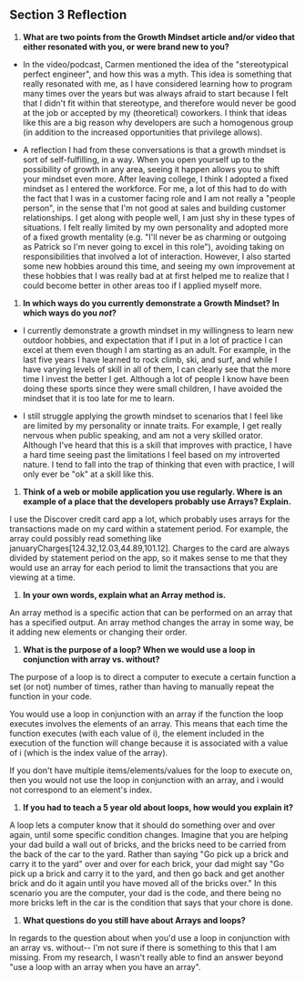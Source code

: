 ## Section 3 Reflection

1. **What are two points from the Growth Mindset article and/or video that either resonated with you, or were brand new to you?**

* In the video/podcast, Carmen mentioned the idea of the "stereotypical perfect engineer", and how this was a myth. This idea is something that really resonated with me, as I have considered learning how to program many times over the years but was always afraid to start because I felt that I didn't fit within that stereotype, and therefore would never be good at the job or accepted by my (theoretical) coworkers. I think that ideas like this are a big reason why developers are such a homogenous group (in addition to the increased opportunities that privilege allows).

* A reflection I had from these conversations is that a growth mindset is sort of self-fulfilling, in a way. When you open yourself up to the possibility of growth in any area, seeing it happen allows you to shift your mindset even more. After leaving college, I think I adopted a fixed mindset as I entered the workforce. For me, a lot of this had to do with the fact that I was in a customer facing role and I am not really a "people person", in the sense that I'm not good at sales and building customer relationships. I get along with people well, I am just shy in these types of situations. I felt really limited by my own personality and adopted more of a fixed growth mentality (e.g. "I'll never be as charming or outgoing as Patrick so I'm never going to excel in this role"), avoiding taking on responsibilities that involved a lot of interaction. However, I also started some new hobbies around this time, and seeing my own improvement at these hobbies that I was really bad at at first helped me to realize that I could become better in other areas too if I applied myself more.

1. **In which ways do you currently demonstrate a Growth Mindset? In which ways do you _not_?**

* I currently demonstrate a growth mindset in my willingness to learn new outdoor hobbies, and expectation that if I put in a lot of practice I can excel at them even though I am starting as an adult. For example, in the last five years I have learned to rock climb, ski, and surf, and while I have varying levels of skill in all of them, I can clearly see that the more time I invest the better I get. Although a lot of people I know have been doing these sports since they were small children, I have avoided the mindset that it is too late for me to learn.

* I still struggle applying the growth mindset to scenarios that I feel like are limited by my personality or innate traits. For example, I get really nervous when public speaking, and am not a very skilled orator. Although I've heard that this is a skill that improves with practice, I have a hard time seeing past the limitations I feel based on my introverted nature. I tend to fall into the trap of thinking that even with practice, I will only ever be "ok" at a skill like this.

1. **Think of a web or mobile application you use regularly. Where is an example of a place that the developers probably use Arrays? Explain.**

I use the Discover credit card app a lot, which probably uses arrays for the transactions made on my card within a statement period. For example, the array could possibly read something like januaryCharges[124.32,12.03,44.89,101.12]. Charges to the card are always divided by statement period on the app, so it makes sense to me that they would use an array for each period to limit the transactions that you are viewing at a time.

1. **In your own words, explain what an Array method is.**

An array method is a specific action that can be performed on an array that has a specified output. An array method changes the array in some way, be it adding new elements or changing their order.

1. **What is the purpose of a loop? When we would use a loop in conjunction with array vs. without?**

The purpose of a loop is to direct a computer to execute a certain function a set (or not) number of times, rather than having to manually repeat the function in your code.

You would use a loop in conjunction with an array if the function the loop executes involves the elements of an array. This means that each time the function executes (with each value of i), the element included in the execution of the function will change because it is associated with a value of i (which is the index value of the array).

If you don't have multiple items/elements/values for the loop to execute on, then you would not use the loop in conjunction with an array, and i would not correspond to an element's index.

1. **If you had to teach a 5 year old about loops, how would you explain it?**

A loop lets a computer know that it should do something over and over again, until some specific condition changes. Imagine that you are helping your dad build a wall out of bricks, and the bricks need to be carried from the back of the car to the yard. Rather than saying "Go pick up a brick and carry it to the yard" over and over for each brick, your dad might say "Go pick up a brick and carry it to the yard, and then go back and get another brick and do it again until you have moved all of the bricks over." In this scenario you are the computer, your dad is the code, and there being no more bricks left in the car is the condition that says that your chore is done.

1. **What questions do you still have about Arrays and loops?**

In regards to the question about when you'd use a loop in conjunction with an array vs. without-- I'm not sure if there is something to this that I am missing. From my research, I wasn't really able to find an answer beyond "use a loop with an array when you have an array".
